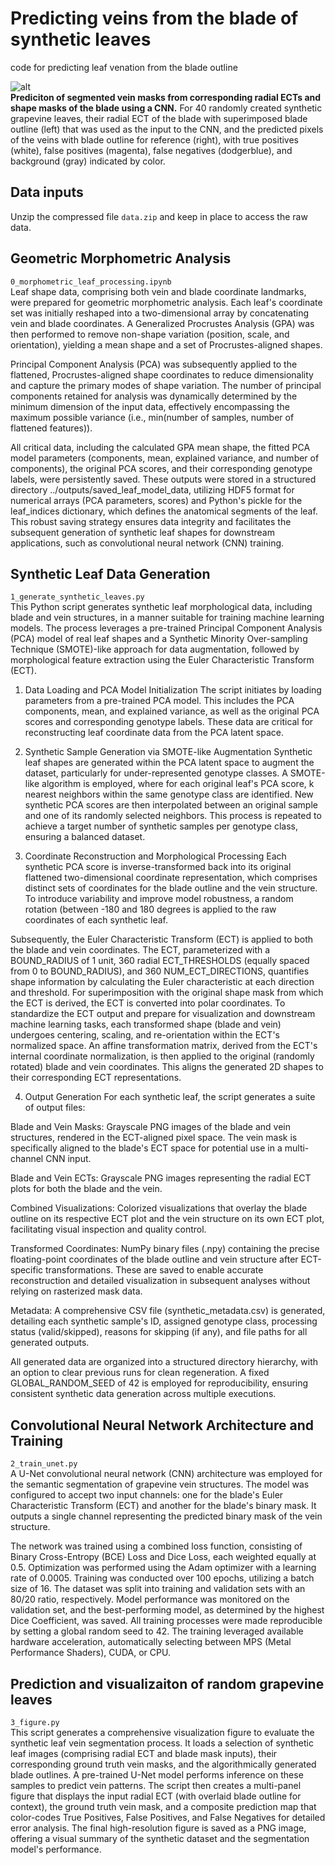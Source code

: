 # Predicting veins from the blade of synthetic leaves
code for predicting leaf venation from the blade outline

![alt](https://github.com/DanChitwood/synthetic_vein_predict_CNN/blob/main/synthetic_vein_predict_CNN/outputs/figure/synthetic_vein_predictions_figure.png)  
**Prediciton of segmented vein masks from corresponding radial ECTs and shape masks of the blade using a CNN.** For 40 randomly created synthetic grapevine leaves, their radial ECT of the blade with superimposed blade outline (left) that was used as the input to the CNN, and the predicted pixels of the veins with blade outline for reference (right), with true positives (white), false positives (magenta), false negatives (dodgerblue), and background (gray) indicated by color.

## Data inputs  
Unzip the compressed file `data.zip` and keep in place to access the raw data.

## Geometric Morphometric Analysis 
`0_morphometric_leaf_processing.ipynb`  
Leaf shape data, comprising both vein and blade coordinate landmarks, were prepared for geometric morphometric analysis. Each leaf's coordinate set was initially reshaped into a two-dimensional array by concatenating vein and blade coordinates. A Generalized Procrustes Analysis (GPA) was then performed to remove non-shape variation (position, scale, and orientation), yielding a mean shape and a set of Procrustes-aligned shapes.

Principal Component Analysis (PCA) was subsequently applied to the flattened, Procrustes-aligned shape coordinates to reduce dimensionality and capture the primary modes of shape variation. The number of principal components retained for analysis was dynamically determined by the minimum dimension of the input data, effectively encompassing the maximum possible variance (i.e., min(number of samples, number of flattened features)).

All critical data, including the calculated GPA mean shape, the fitted PCA model parameters (components, mean, explained variance, and number of components), the original PCA scores, and their corresponding genotype labels, were persistently saved. These outputs were stored in a structured directory ../outputs/saved_leaf_model_data, utilizing HDF5 format for numerical arrays (PCA parameters, scores) and Python's pickle for the leaf_indices dictionary, which defines the anatomical segments of the leaf. This robust saving strategy ensures data integrity and facilitates the subsequent generation of synthetic leaf shapes for downstream applications, such as convolutional neural network (CNN) training.

## Synthetic Leaf Data Generation  
`1_generate_synthetic_leaves.py`  
This Python script generates synthetic leaf morphological data, including blade and vein structures, in a manner suitable for training machine learning models. The process leverages a pre-trained Principal Component Analysis (PCA) model of real leaf shapes and a Synthetic Minority Over-sampling Technique (SMOTE)-like approach for data augmentation, followed by morphological feature extraction using the Euler Characteristic Transform (ECT).

1. Data Loading and PCA Model Initialization
The script initiates by loading parameters from a pre-trained PCA model. This includes the PCA components, mean, and explained variance, as well as the original PCA scores and corresponding genotype labels. These data are critical for reconstructing leaf coordinate data from the PCA latent space.

2. Synthetic Sample Generation via SMOTE-like Augmentation
Synthetic leaf shapes are generated within the PCA latent space to augment the dataset, particularly for under-represented genotype classes. A SMOTE-like algorithm is employed, where for each original leaf's PCA score, k nearest neighbors within the same genotype class are identified. New synthetic PCA scores are then interpolated between an original sample and one of its randomly selected neighbors. This process is repeated to achieve a target number of synthetic samples per genotype class, ensuring a balanced dataset.

3. Coordinate Reconstruction and Morphological Processing
Each synthetic PCA score is inverse-transformed back into its original flattened two-dimensional coordinate representation, which comprises distinct sets of coordinates for the blade outline and the vein structure. To introduce variability and improve model robustness, a random rotation (between -180 and 180 degrees is applied to the raw coordinates of each synthetic leaf.

Subsequently, the Euler Characteristic Transform (ECT) is applied to both the blade and vein coordinates. The ECT, parameterized with a BOUND_RADIUS of 1 unit, 360 radial ECT_THRESHOLDS (equally spaced from 0 to BOUND_RADIUS), and 360 NUM_ECT_DIRECTIONS, quantifies shape information by calculating the Euler characteristic at each direction and threshold. For superimposition with the original shape mask from which the ECT is derived, the ECT is converted into polar coordinates. To standardize the ECT output and prepare for visualization and downstream machine learning tasks, each transformed shape (blade and vein) undergoes centering, scaling, and re-orientation within the ECT's normalized space. An affine transformation matrix, derived from the ECT's internal coordinate normalization, is then applied to the original (randomly rotated) blade and vein coordinates. This aligns the generated 2D shapes to their corresponding ECT representations.

4. Output Generation
For each synthetic leaf, the script generates a suite of output files:

Blade and Vein Masks: Grayscale PNG images of the blade and vein structures, rendered in the ECT-aligned pixel space. The vein mask is specifically aligned to the blade's ECT space for potential use in a multi-channel CNN input.

Blade and Vein ECTs: Grayscale PNG images representing the radial ECT plots for both the blade and the vein.

Combined Visualizations: Colorized visualizations that overlay the blade outline on its respective ECT plot and the vein structure on its own ECT plot, facilitating visual inspection and quality control.

Transformed Coordinates: NumPy binary files (.npy) containing the precise floating-point coordinates of the blade outline and vein structure after ECT-specific transformations. These are saved to enable accurate reconstruction and detailed visualization in subsequent analyses without relying on rasterized mask data.

Metadata: A comprehensive CSV file (synthetic_metadata.csv) is generated, detailing each synthetic sample's ID, assigned genotype class, processing status (valid/skipped), reasons for skipping (if any), and file paths for all generated outputs.

All generated data are organized into a structured directory hierarchy, with an option to clear previous runs for clean regeneration. A fixed GLOBAL_RANDOM_SEED of 42 is employed for reproducibility, ensuring consistent synthetic data generation across multiple executions.  

## Convolutional Neural Network Architecture and Training  
`2_train_unet.py`  
A U-Net convolutional neural network (CNN) architecture was employed for the semantic segmentation of grapevine vein structures. The model was configured to accept two input channels: one for the blade's Euler Characteristic Transform (ECT) and another for the blade's binary mask. It outputs a single channel representing the predicted binary mask of the vein structure.

The network was trained using a combined loss function, consisting of Binary Cross-Entropy (BCE) Loss and Dice Loss, each weighted equally at 0.5. Optimization was performed using the Adam optimizer with a learning rate of 0.0005. Training was conducted over 100 epochs, utilizing a batch size of 16. The dataset was split into training and validation sets with an 80/20 ratio, respectively. Model performance was monitored on the validation set, and the best-performing model, as determined by the highest Dice Coefficient, was saved. All training processes were made reproducible by setting a global random seed to 42. The training leveraged available hardware acceleration, automatically selecting between MPS (Metal Performance Shaders), CUDA, or CPU.  

## Prediction and visualizaiton of random grapevine leaves  
`3_figure.py`  
This script generates a comprehensive visualization figure to evaluate the synthetic leaf vein segmentation process. It loads a selection of synthetic leaf images (comprising radial ECT and blade mask inputs), their corresponding ground truth vein masks, and the algorithmically generated blade outlines. A pre-trained U-Net model performs inference on these samples to predict vein patterns. The script then creates a multi-panel figure that displays the input radial ECT (with overlaid blade outline for context), the ground truth vein mask, and a composite prediction map that color-codes True Positives, False Positives, and False Negatives for detailed error analysis. The final high-resolution figure is saved as a PNG image, offering a visual summary of the synthetic dataset and the segmentation model's performance.
